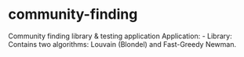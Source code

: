 community-finding
=================

Community finding library &amp; testing application
Application:
	- 
Library:
Contains two algorithms: Louvain (Blondel) and Fast-Greedy Newman.
